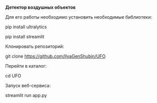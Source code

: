 **Детектор воздушных объектов**

Для его работы необходимо установить необходимые библиотеки:

pip install ultralytics

pip install streamlit

Клонировать репозиторий:

git clone https://github.com/IlyaGenShubin/UFO

Перейти в каталог:

cd UFO

Запуск веб-сервиса:

streamlit run app.py
